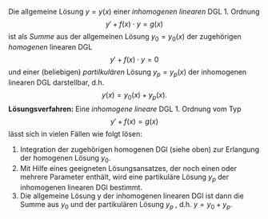 Die allgemeine Lösung $y=y(x)$ einer *inhomogenen linearen* DGL $1.$ Ordnung $$y\prime+f(x)\cdot y=g(x)$$ist als *Summe*  aus der allgemeinen Lösung $y_0=y_0(x)$ der zugehörigen *homogenen* linearen DGL $$y\prime+f(x)\cdot y=0$$und einer (beliebigen) *partilkulären* Lösung $y_p=y_p(x)$ der inhomogenen linearen DGL darstellbar, d.h. $$y(x)=y_0(x)+y_p(x).$$ **Lösungsverfahren:**
Eine *inhomogene lineare* DGL $1.$ Ordnung vom Typ $$y\prime+f(x)=g(x)$$lässt sich in vielen Fällen wie folgt  lösen:
1. Integration der zugehörigen homogenen DGl (siehe oben) zur Erlangung der homogenen Lösung $y_0$. 
2. Mit Hilfe eines geeigneten Lösungsansatzes, der noch einen oder mehrere Parameter enthält, wird eine partikuläre Lösung $y_p$ der inhomogenen linearen DGl bestimmt. 
3. Die allgemeine Lösung y der inhomogenen linearen DGl ist dann die Summe aus $y_0$ und der partikulären Lösung $y_p$ , d.h.  $y=y_0+y_p$.